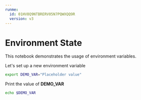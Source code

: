 ```yaml
---
runme:
  id: 01HV8Q9NTBRERV05N7PQWXQQ9R
  version: v3
---
```


# Environment State

This notebook demonstrates the usage of environment variables.

Let's set up a new environment variable

```sh {"id":"01HV8QC0BB83ZNHW48CXGM28C5","interactive":"false","name":"prompt","terminalRows":"2"}
export DEMO_VAR="Placeholder value"
```

Print the value of __DEMO_VAR__

```sh {"id":"01HV8QH2TD6HRJ406TZPARJZHN","name":"print","terminalRows":"2"}
echo $DEMO_VAR
```